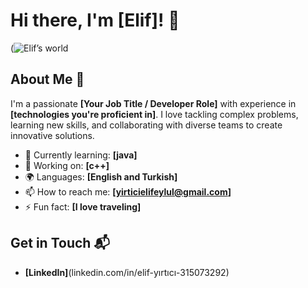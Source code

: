 # Hi there, I'm [Elif]! 👋

(![Elif’s world](https://github.com/user-attachments/assets/1f0d0447-d16f-4f60-bb75-6e4dfc0ce369)


## About Me 🚀

I'm a passionate **[Your Job Title / Developer Role]** with experience in **[technologies you're proficient in]**. I love tackling complex problems, learning new skills, and collaborating with diverse teams to create innovative solutions.

- 🌱 Currently learning: **[java]**
- 🔭 Working on: **[c++]**
- 🌍 Languages: **[English and Turkish]**
- 📫 How to reach me: **[yirticielifeylul@gmail.com]**
- ⚡ Fun fact: **[I love traveling]**


## Get in Touch 📬

- **[LinkedIn]**(linkedin.com/in/elif-yırtıcı-315073292)


